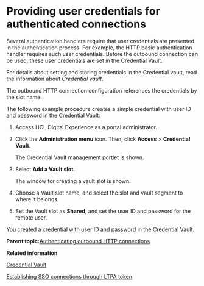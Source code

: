 # Providing user credentials for authenticated connections

Several authentication handlers require that user credentials are presented in the authentication process. For example, the HTTP basic authentication handler requires such user credentials. Before the outbound connection can be used, these user credentials are set in the Credential Vault.

For details about setting and storing credentials in the Credential vault, read the information about *Credential vault*.

The outbound HTTP connection configuration references the credentials by the slot name.

The following example procedure creates a simple credential with user ID and password in the Credential Vault:

1.  Access HCL Digital Experience as a portal administrator.

2.  Click the **Administration menu** icon. Then, click **Access** \> **Credential Vault**.

    The Credential Vault management portlet is shown.

3.  Select **Add a Vault slot**.

    The window for creating a vault slot is shown.

4.  Choose a Vault slot name, and select the slot and vault segment to where it belongs.

5.  Set the Vault slot as **Shared**, and set the user ID and password for the remote user.


You created a credential with user ID and password in the Credential Vault.

**Parent topic:**[Authenticating outbound HTTP connections](../dev-portlet/outbhttp_authntct.md)

**Related information**  


[Credential Vault](../plan/plan_credvault.md)

[Establishing SSO connections through LTPA token](../dev-portlet/outbhttp_auth_est_sso_ltpa_tok.md)

